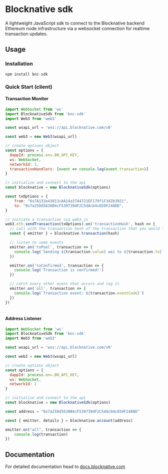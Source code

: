 # Blocknative sdk

A lightweight JavaScript sdk to connect to the Blocknative backend Ethereum node infrastructure via a websocket connection for realtime transaction updates.

## Usage

### Installation

`npm install bnc-sdk`

### Quick Start (client)

#### Transaction Monitor

```javascript
import WebSocket from 'ws'
import BlocknativeSdk from 'bnc-sdk'
import Web3 from 'web3'

const wsapi_url = 'wss://api.blocknative.com/v0'

const web3 = new Web3(wsapi_url)

// create options object
const options = {
  dappId: process.env.BN_API_KEY,
  ws: WebSocket,
  networkId: 1,
  transactionHandlers: [event => console.log(event.transaction)]
}

// initialize and connect to the api
const blocknative = new BlocknativeSdk(options)

const txOptions = {
    from: "0x7A132e43013cAA14a3744721EF179f1F3d2b3921",
    to: "0x7a250d5630B4cF539739dF2C5dAcb4c659F2488D",
}

// initiate a transaction via web3.js
web3.eth.sendTransaction(txOptions).on('transactionHash', hash => {
  // call with the transaction hash of the transaction that you would like to receive status updates for
  const { emitter } = blocknative.transaction(hash)

  // listen to some events
  emitter.on('txPool', transaction => {
    console.log(`Sending ${transaction.value} wei to ${transaction.to}`)
  })

  emitter.on('txConfirmed', transaction => {
    console.log('Transaction is confirmed!')
  })

  // catch every other event that occurs and log it
  emitter.on('all', transaction => {
    console.log(`Transaction event: ${transaction.eventCode}`)
  })
})
    
```

#### Address Listener

```javascript
import WebSocket from 'ws'
import BlocknativeSdk from 'bnc-sdk'
import Web3 from 'web3'

const wsapi_url = 'wss://api.blocknative.com/v0'

const web3 = new Web3(wsapi_url)

// create options object
const options = {
  dappId: process.env.BN_API_KEY,
  ws: WebSocket,
  networkId: 1
}

// initialize and connect to the api
const blocknative = new BlocknativeSdk(options)

const address = "0x7a250d5630B4cF539739dF2C5dAcb4c659F2488D"

const { emitter, details } = blocknative.account(address)

emitter.on("all", transaction => {
    console.log(transaction)
})
```


## Documentation

For detailed documentation head to [docs.blocknative.com](https://docs.blocknative.com/notify-sdk)
